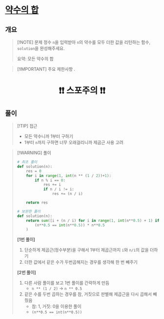 # [약수의 합](https://school.programmers.co.kr//learn/courses/30/lessons/12928)

## 개요
> [!NOTE] 문제
> 정수 `n`을 입력받아 `n`의 약수를 모두 더한 값을 리턴하는 함수, `solution`을 완성해주세요.
>
> 요약: 모든 약수의 합

> [!IMPORTANT] 주요 제한사항
> .

# <center>❗️❗️ 스포주의 ❗️❗️<center>

## 풀이
> [!TIP] 접근
> - 모든 약수니까 1부터 구하기
> - 1부터 `n`까지 구하면 너무 오래걸리니까 제곱근 사용 고려

> [!WARNING] 풀이
> ```python
> # 최초 풀이
> def solution(n):
>     res = 0
>     for i in range(1, int(n ** (1 / 2))+1):
>         if n % i == 0:
>             res += i
>             if n / i != i:
>                 res += (n / i)
> 
>     return res
> 
> # 보완한 풀이
> def solution(n):
>     return sum([i + (n / i) for i in range(1, int(n**0.5) + 1) if n % i == 0]) - (
>         (n**0.5 == int(n**0.5)) * n**0.5
>     )
> ```
> **\[1번 풀이\]**  
> 1. 단순하게 제곱근(정수부분)을 구해서 1부터 제곱근까지 `i`와 `n/i`의 값을 더하기
> 2. 더한 값에서 같은 수가 두번곱해지는 경우를 생각해 한 번 빼주기
>
> **\[2번 풀이\]**
> 1. 다른 사람 풀이를 보고 1번 풀이를 간략하게 만듬
>       - `n ** (1 / 2)` $\to$ `n ** 0.5`
> 2. 같은 수를 두번 곱하는 경우를 참, 거짓으로 판별해 제곱근을 다시 곱해서 빼줬음
>       - 참: 1, 거짓: 0을 이용한 풀이
>       - `(n**0.5 == int(n**0.5))`